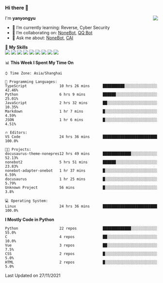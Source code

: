 ### Hi there 👋

<a href="#">
  <img align="right" src="https://github-readme-stats.vercel.app/api?username=yanyongyu&count_private=true&show_icons=true&bg_color=15,f2f7fd,E0EAFC" />
</a>

I'm **yanyongyu**

- 🌱 I’m currently learning: Reverse, Cyber Security
- 👯 I’m collaborating on: [NoneBot](https://github.com/nonebot), [QQ Bot](https://github.com/Mrs4s/go-cqhttp)
- 💬 Ask me about: [NoneBot](https://github.com/nonebot), [CAI](https://github.com/cscs181/CAI)

🌟 **My Skills**  
![](https://img.shields.io/badge/-Python-3e74a2?style=flat-square&logo=Python&logoColor=fff)
![](https://img.shields.io/badge/-Node.js-339933?style=flat-square&logo=Node.js&logoColor=fff)
![](https://img.shields.io/badge/-Vue-4fc08d?style=flat-square&logo=Vue.js&logoColor=fff)
![](https://img.shields.io/badge/-React-2d98ce?style=flat-square&logo=React&logoColor=fff)
![](https://img.shields.io/badge/-Docker-2496ED?style=flat-square&logo=Docker&logoColor=fff)
![](https://img.shields.io/badge/-Linux-000000?style=flat-square&logo=Linux&logoColor=fff)
![](https://img.shields.io/badge/-MySQL-4479A1?style=flat-square&logo=MySQL&logoColor=fff)
![](https://img.shields.io/badge/-Redis-DC382D?style=flat-square&logo=Redis&logoColor=fff)
![](https://img.shields.io/badge/-MongoDB-47A248?style=flat-square&logo=MongoDB&logoColor=fff)

<!--START_SECTION:waka-->
📊 **This Week I Spent My Time On** 

```text
⌚︎ Time Zone: Asia/Shanghai

💬 Programming Languages: 
TypeScript               10 hrs 26 mins      ██████████░░░░░░░░░░░░░░░   42.46% 
Python                   6 hrs 9 mins        ██████░░░░░░░░░░░░░░░░░░░   25.01% 
JavaScript               2 hrs 32 mins       ██░░░░░░░░░░░░░░░░░░░░░░░   10.35% 
Markdown                 1 hr 7 mins         █░░░░░░░░░░░░░░░░░░░░░░░░   4.59% 
JSON                     1 hr 6 mins         █░░░░░░░░░░░░░░░░░░░░░░░░   4.51%

🔥 Editors: 
VS Code                  24 hrs 36 mins      █████████████████████████   100.0%

🐱‍💻 Projects: 
docusaurus-theme-nonepres12 hrs 49 mins      █████████████░░░░░░░░░░░░   52.13% 
nonebot2                 5 hrs 51 mins       ██████░░░░░░░░░░░░░░░░░░░   23.83% 
nonebot-adapter-onebot   1 hr 37 mins        █░░░░░░░░░░░░░░░░░░░░░░░░   6.59% 
docusaurus               1 hr 25 mins        █░░░░░░░░░░░░░░░░░░░░░░░░   5.79% 
Unknown Project          56 mins             █░░░░░░░░░░░░░░░░░░░░░░░░   3.8%

💻 Operating System: 
Linux                    24 hrs 36 mins      █████████████████████████   100.0%

```

**I Mostly Code in Python** 

```text
Python                   22 repos            █████████████░░░░░░░░░░░░   55.0% 
C                        4 repos             ██░░░░░░░░░░░░░░░░░░░░░░░   10.0% 
Vue                      3 repos             ██░░░░░░░░░░░░░░░░░░░░░░░   7.5% 
CSS                      2 repos             █░░░░░░░░░░░░░░░░░░░░░░░░   5.0% 
HTML                     2 repos             █░░░░░░░░░░░░░░░░░░░░░░░░   5.0%

```



 Last Updated on 27/11/2021
<!--END_SECTION:waka-->
